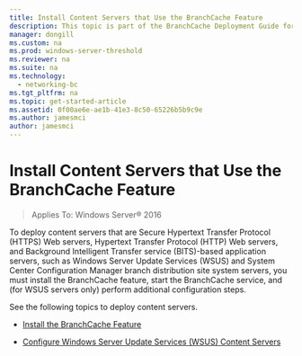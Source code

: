 ```yaml
---
title: Install Content Servers that Use the BranchCache Feature
description: This topic is part of the BranchCache Deployment Guide for Windows Server 2016, which demonstrates how to deploy BranchCache in distributed and hosted cache modes to optimize WAN bandwidth usage in branch offices
manager: dongill
ms.custom: na
ms.prod: windows-server-threshold
ms.reviewer: na
ms.suite: na
ms.technology: 
  - networking-bc
ms.tgt_pltfrm: na
ms.topic: get-started-article
ms.assetid: 0f00ae6e-ae1b-41e3-8c50-65226b5b9c9e
ms.author: jamesmci
author: jamesmci
---
```

# Install Content Servers that Use the BranchCache Feature

>Applies To: Windows Server&reg; 2016

To deploy content servers that are Secure Hypertext Transfer Protocol (HTTPS)  Web servers, Hypertext Transfer Protocol (HTTP)  Web servers, and Background Intelligent Transfer service (BITS)-based application servers, such as Windows Server Update Services (WSUS) and System Center Configuration Manager branch distribution site system servers, you must install the BranchCache feature, start the BranchCache service, and (for WSUS servers only) perform additional configuration steps.  
  
See the following topics to deploy content servers.  
  
-   [Install the BranchCache Feature](Install-the-BranchCache-Feature.md)  
  
-   [Configure Windows Server Update Services &#40;WSUS&#41; Content Servers](configure-wsus-content-servers.md)  
  


